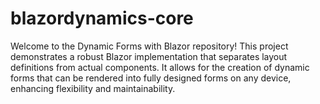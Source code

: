 # blazordynamics-core
Welcome to the Dynamic Forms with Blazor repository! This project demonstrates a robust Blazor implementation that separates layout definitions from actual components. It allows for the creation of dynamic forms that can be rendered into fully designed forms on any device, enhancing flexibility and maintainability.
